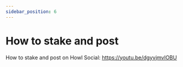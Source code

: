 ```yaml
---
sidebar_position: 6
---
```


# How to stake and post

How to stake and post on Howl Social: https://youtu.be/dgyvjmvlOBU
